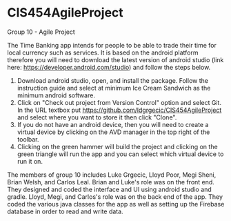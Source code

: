 # CIS454AgileProject
Group 10 - Agile Project

The Time Banking app intends for people to be able to trade their time for local currency such as services. It is based on the android
platform therefore you will need to download the latest version of android studio (link here: https://developer.android.com/studio) and
follow the steps below.

1. Download android studio, open, and install the package. Follow the instruction guide and select at minimum Ice Cream Sandwich as the 
   minimum android software.
2. Click on "Check out project from Version Control" option and select Git. In the URL textbox put https://github.com/ldgrgecic/CIS454AgileProject
   and select where you want to store it then click "Clone". 
3. If you do not have an android device, then you will need to create a virtual device by clicking on the AVD manager in the top right of 
   the toolbar. 
4. Clicking on the green hammer will build the project and clicking on the green triangle will run the app and you can select which virtual
   device to run it on. 
   
The members of group 10 includes Luke Grgecic, Lloyd Poor, Megi Sheni, Brian Welsh, and Carlos Leal. Brian and Luke's role was on the front
end. They designed and coded the interface and UI using android studio and gradle. Lloyd, Megi, and Carlos's role was on the back end of
the app. They coded the various java classes for the app as well as setting up the Firebase database in order to read and write data.  
   
    
